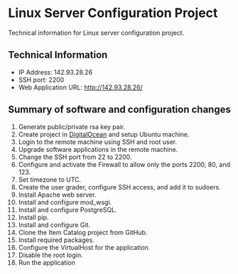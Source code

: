 # Linux Server Configuration Project

Technical information for Linux server configuration project.

## Technical Information

* IP Address: 142.93.28.26
* SSH port: 2200
* Web Application URL: http://142.93.28.26/

## Summary of software and configuration changes
1. Generate public/private rsa key pair.
2. Create project in [DigitalOcean](https://cloud.digitalocean.com) and setup Ubuntu machine.
3. Login to the remote machine using SSH and root user.
4. Upgrade software applications in the remote machine.
5. Change the SSH port from 22 to 2200.
6. Configure and activate the Firewall to allow only the ports 2200, 80, and 123.
7. Set timezone to UTC.
8. Create the user grader, configure SSH access, and add it to sudoers.
9. Install Apache web server.
10. Install and configure mod_wsgi.
11. Install and configure PostgreSQL.
12. Install pip.
13. Install and configure Git.
14. Clone the Item Catalog project from GitHub.
15. Install required packages.
16. Configure the VirtualHost for the application.
17. Disable the root login.
18. Run the application
